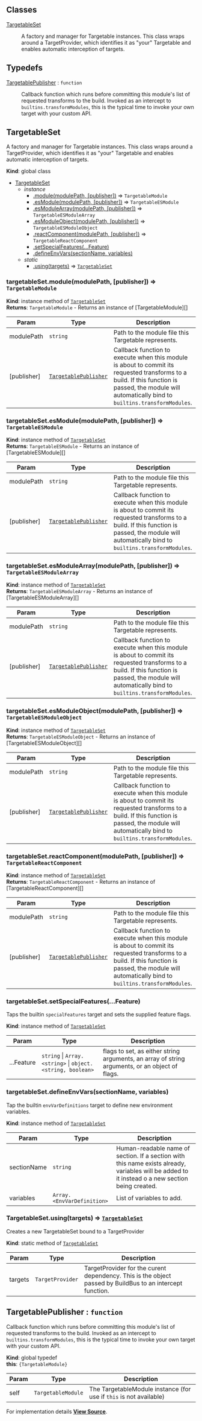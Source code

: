 ## Classes

<dl>
<dt><a href="#TargetableSet">TargetableSet</a></dt>
<dd><p>A factory and manager for Targetable instances.
This class wraps around a TargetProvider, which identifies it as &quot;your&quot;
Targetable and enables automatic interception of targets.</p>
</dd>
</dl>

## Typedefs

<dl>
<dt><a href="#TargetablePublisher">TargetablePublisher</a> : <code>function</code></dt>
<dd><p>Callback function which runs before committing this module&#39;s list of requested transforms to the build. Invoked as an intercept to <code>builtins.transformModules</code>, this is the typical time to invoke your own target with your custom API.</p>
</dd>
</dl>

<a name="TargetableSet"></a>

## TargetableSet
A factory and manager for Targetable instances.
This class wraps around a TargetProvider, which identifies it as "your"
Targetable and enables automatic interception of targets.

**Kind**: global class  

* [TargetableSet](#TargetableSet)
    * _instance_
        * [.module(modulePath, [publisher])](#TargetableSet+module) ⇒ <code>TargetableModule</code>
        * [.esModule(modulePath, [publisher])](#TargetableSet+esModule) ⇒ <code>TargetableESModule</code>
        * [.esModuleArray(modulePath, [publisher])](#TargetableSet+esModuleArray) ⇒ <code>TargetableESModuleArray</code>
        * [.esModuleObject(modulePath, [publisher])](#TargetableSet+esModuleObject) ⇒ <code>TargetableESModuleObject</code>
        * [.reactComponent(modulePath, [publisher])](#TargetableSet+reactComponent) ⇒ <code>TargetableReactComponent</code>
        * [.setSpecialFeatures(...Feature)](#TargetableSet+setSpecialFeatures)
        * [.defineEnvVars(sectionName, variables)](#TargetableSet+defineEnvVars)
    * _static_
        * [.using(targets)](#TargetableSet.using) ⇒ [<code>TargetableSet</code>](#TargetableSet)

<a name="TargetableSet+module"></a>

### targetableSet.module(modulePath, [publisher]) ⇒ <code>TargetableModule</code>
**Kind**: instance method of [<code>TargetableSet</code>](#TargetableSet)  
**Returns**: <code>TargetableModule</code> - Returns an instance of [TargetableModule][]  

| Param | Type | Description |
| --- | --- | --- |
| modulePath | <code>string</code> | Path to the module file this Targetable represents. |
| [publisher] | [<code>TargetablePublisher</code>](#TargetablePublisher) | Callback function to execute when this module is about to commit its requested transforms to a build. If this function is passed, the module will automatically bind to `builtins.transformModules`. |

<a name="TargetableSet+esModule"></a>

### targetableSet.esModule(modulePath, [publisher]) ⇒ <code>TargetableESModule</code>
**Kind**: instance method of [<code>TargetableSet</code>](#TargetableSet)  
**Returns**: <code>TargetableESModule</code> - Returns an instance of [TargetableESModule][]  

| Param | Type | Description |
| --- | --- | --- |
| modulePath | <code>string</code> | Path to the module file this Targetable represents. |
| [publisher] | [<code>TargetablePublisher</code>](#TargetablePublisher) | Callback function to execute when this module is about to commit its requested transforms to a build. If this function is passed, the module will automatically bind to `builtins.transformModules`. |

<a name="TargetableSet+esModuleArray"></a>

### targetableSet.esModuleArray(modulePath, [publisher]) ⇒ <code>TargetableESModuleArray</code>
**Kind**: instance method of [<code>TargetableSet</code>](#TargetableSet)  
**Returns**: <code>TargetableESModuleArray</code> - Returns an instance of [TargetableESModuleArray][]  

| Param | Type | Description |
| --- | --- | --- |
| modulePath | <code>string</code> | Path to the module file this Targetable represents. |
| [publisher] | [<code>TargetablePublisher</code>](#TargetablePublisher) | Callback function to execute when this module is about to commit its requested transforms to a build. If this function is passed, the module will automatically bind to `builtins.transformModules`. |

<a name="TargetableSet+esModuleObject"></a>

### targetableSet.esModuleObject(modulePath, [publisher]) ⇒ <code>TargetableESModuleObject</code>
**Kind**: instance method of [<code>TargetableSet</code>](#TargetableSet)  
**Returns**: <code>TargetableESModuleObject</code> - Returns an instance of [TargetableESModuleObject][]  

| Param | Type | Description |
| --- | --- | --- |
| modulePath | <code>string</code> | Path to the module file this Targetable represents. |
| [publisher] | [<code>TargetablePublisher</code>](#TargetablePublisher) | Callback function to execute when this module is about to commit its requested transforms to a build. If this function is passed, the module will automatically bind to `builtins.transformModules`. |

<a name="TargetableSet+reactComponent"></a>

### targetableSet.reactComponent(modulePath, [publisher]) ⇒ <code>TargetableReactComponent</code>
**Kind**: instance method of [<code>TargetableSet</code>](#TargetableSet)  
**Returns**: <code>TargetableReactComponent</code> - Returns an instance of [TargetableReactComponent][]  

| Param | Type | Description |
| --- | --- | --- |
| modulePath | <code>string</code> | Path to the module file this Targetable represents. |
| [publisher] | [<code>TargetablePublisher</code>](#TargetablePublisher) | Callback function to execute when this module is about to commit its requested transforms to a build. If this function is passed, the module will automatically bind to `builtins.transformModules`. |

<a name="TargetableSet+setSpecialFeatures"></a>

### targetableSet.setSpecialFeatures(...Feature)
Taps the builtin `specialFeatures` target and sets the supplied feature flags.

**Kind**: instance method of [<code>TargetableSet</code>](#TargetableSet)  

| Param | Type | Description |
| --- | --- | --- |
| ...Feature | <code>string</code> \| <code>Array.&lt;string&gt;</code> \| <code>object.&lt;string, boolean&gt;</code> | flags to set, as either string arguments, an array of string arguments, or an object of flags. |

<a name="TargetableSet+defineEnvVars"></a>

### targetableSet.defineEnvVars(sectionName, variables)
Tap the builtin `envVarDefinitions` target to define new environment variables.

**Kind**: instance method of [<code>TargetableSet</code>](#TargetableSet)  

| Param | Type | Description |
| --- | --- | --- |
| sectionName | <code>string</code> | Human-readable name of section. If a section with this name exists already, variables will be added to it instead o a new section being created. |
| variables | <code>Array.&lt;EnvVarDefinition&gt;</code> | List of variables to add. |

<a name="TargetableSet.using"></a>

### TargetableSet.using(targets) ⇒ [<code>TargetableSet</code>](#TargetableSet)
Creates a new TargetableSet bound to a TargetProvider

**Kind**: static method of [<code>TargetableSet</code>](#TargetableSet)  

| Param | Type | Description |
| --- | --- | --- |
| targets | <code>TargetProvider</code> | TargetProvider for the curent dependency. This is the object passed by BuildBus to an intercept function. |

<a name="TargetablePublisher"></a>

## TargetablePublisher : <code>function</code>
Callback function which runs before committing this module's list of requested transforms to the build. Invoked as an intercept to `builtins.transformModules`, this is the typical time to invoke your own target with your custom API.

**Kind**: global typedef  
**this**: <code>{TargetableModule}</code>  

| Param | Type | Description |
| --- | --- | --- |
| self | <code>TargetableModule</code> | The TargetableModule instance (for use if `this` is not available) |



For implementation details [**View Source**](https://github.com/magento/pwa-studio/blob/develop/packages/pwa-buildpack/lib/WebpackTools/targetables/TargetableSet.js).
